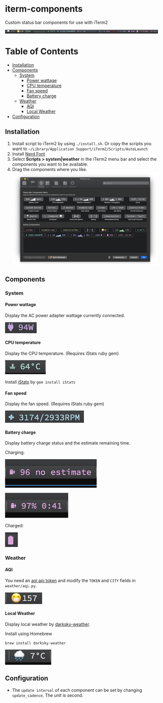 # iterm-components

Custom status bar components for use with iTerm2

![](screenshots/example.png)


# Table of Contents
<!-- @import "[TOC]" {cmd="toc" depthFrom=2 depthTo=6 orderedList=false} -->

<!-- code_chunk_output -->

- [Installation](#installation)
- [Components](#components)
  - [System](#system)
    - [Power wattage](#power-wattage)
    - [CPU temperature](#cpu-temperature)
    - [Fan speed](#fan-speed)
    - [Battery charge](#battery-charge)
  - [Weather](#weather)
    - [AQI](#aqi)
    - [Local Weather](#local-weather)
- [Configuration](#configuration)

<!-- /code_chunk_output -->


## Installation

1. Install script to iTerm2 by using `./install.sh`. Or copy the scripts you want to `~/Library/Application Support/iTerm2/Scripts/AutoLaunch`
2. Install [Nerd Font](https://www.nerdfonts.com/)
3. Select **Scripts > system|weather** in the iTerm2 menu bar and select the components you want to be available.
4. Drag the components where you like.
![components](screenshots/components.png)

## Components

### System

#### Power wattage

Display the AC power adapter wattage currently connected.

![power usage](screenshots/power-wattage.png)

#### CPU temperature

Display the CPU temperature. (Requires iStats ruby gem)

![CPU temperature](screenshots/cpu-temperature.png)

Install [iStats](https://github.com/Chris911/iStats) by `gem install iStats`

#### Fan speed

Display the fan speed. (Requires iStats ruby gem)

![fan speed](screenshots/fan-speed.png)

#### Battery charge

Display battery charge status and the estimate remaining time.

Charging:

![battery charge](screenshots/battery-charge-no-estimate.png)

![battery charge](screenshots/battery-charge-charging.png)

Charged:

![battery charge](screenshots/battery-charge-charged.png)

### Weather

#### AQI

You need an [aqi api token](https://aqicn.org/api/) and modify the `TOKEN` and `CITY` fields in `weather/aqi.py`.

![aqi](screenshots/aqi.png)

#### Local Weather

Display local weather by [darksky-weather](https://github.com/genuinetools/weather).

Install using Homebrew

```
brew install darksky-weather
```

![weather](screenshots/weather.png)

## Configuration

* The `update interval` of each component can be set by changing `update_cadence`. The unit is second.
